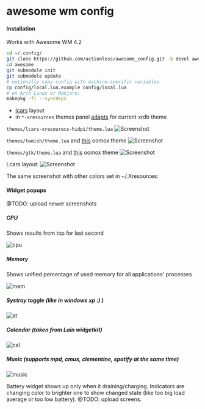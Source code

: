 ﻿awesome wm config
==============

#### Installation

Works with Awesome WM 4.2

```sh
cd ~/.config/
git clone https://github.com/actionless/awesome_config.git -b devel awesome
cd awesome
git submodule init
git submodule update
# optionally copy config with machine-specific variables
cp config/local.lua.example config/local.lua
# on Arch Linux or Manjaro:
makepkg -fi --syncdeps
```

 - [lcars](http://i.imgur.com/8C6l5ko.gifv) layout
 - in `*-xresources` themes panel [adapts](http://imgur.com/a/qIAAa) for current xrdb theme

`themes/lcars-xresourecs-hidpi/theme.lua`
![Screenshot](https://github.com/actionless/awesome_config/raw/devel/screenshots/screenshot_new.png "Screenshot")

`themes/twmish/theme.lua` and [this](https://github.com/actionless/oomox/blob/master/colors/retro/classic_x_new) oomox theme
![Screenshot](https://i.redd.it/hre8tx9vynyx.png "Screenshot")

`themes/gtk/theme.lua` and [this](https://github.com/actionless/oomox/blob/master/colors/retro/uzi) oomox theme
![Screenshot](http://i.imgur.com/fhl6wYp.png "Screenshot")

Lcars layout:
![Screenshot](https://raw.githubusercontent.com/actionless/awesome_config/devel/screenshots/screenshot.png "Screenshot")

The same screenshot with other colors set in ~/.Xresources:


#### Widget popups

@TODO: upload newer screenshots

##### CPU
Shows results from top for last second

![cpu](https://raw.githubusercontent.com/actionless/awesome_config/devel/screenshots/cpu.png "cpu")

##### Memory
Shows unified percentage of used memory for all applications' processes

![mem](https://raw.githubusercontent.com/actionless/awesome_config/devel/screenshots/mem.png "mem")

##### Systray toggle (like in windows xp :) )
![st](http://i.imgur.com/HFfERGC.png "st")

##### Calendar (taken from Lain widgetkit)
![cal](http://i.imgur.com/pB5n12b.png "cal")

##### Music (supports mpd, cmus, clementine, spotify at the _same_ time)
![music](http://i.imgur.com/W7ur5SQ.png "music")

Battery widget shows up only when it draining/charging.
Indicators are changing color to brighter one to show changed state (like too big load average or too low battery).
@TODO: upload screens.
